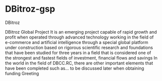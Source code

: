 # DBitroz-gsp
DBitroz 

DBitroz Global Project
It is an emerging project capable of rapid growth and profit when operated through advanced technology working in the field of e-commerce and artificial intelligence through a special global platform under construction based on rigorous scientific research and foundations that have been studied for three years in a field that is considered one of the strongest and fastest fields of investment, financial flows and savings  In the world in the field of DBCC.RC, there are other important elements that have been completed such as... to be discussed later when obtaining funding
Greeting
